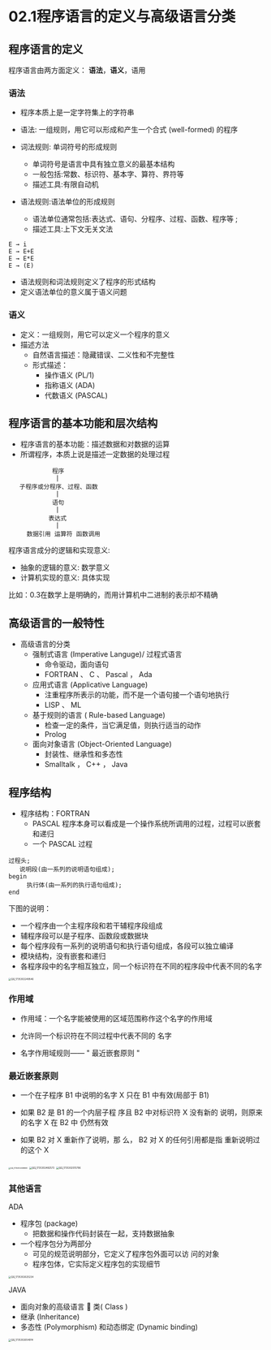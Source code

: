 # 02.1程序语言的定义与高级语言分类

## 程序语言的定义

程序语言由两方面定义： **语法**，**语义**，语用

### 语法

- 程序本质上是一定字符集上的字符串
- 语法: 一组规则，用它可以形成和产生一个合式 (well-formed) 的程序

- 词法规则: 单词符号的形成规则
  - 单词符号是语言中具有独立意义的最基本结构
  - 一般包括:常数、标识符、基本字、算符、界符等
  - 描述工具:有限自动机
- 语法规则:语法单位的形成规则
  - 语法单位通常包括:表达式、语句、分程序、过程、函数、程序等 ;
  - 描述工具:上下文无关文法

```
E → i
E → E+E
E → E*E
E → (E)
```

- 语法规则和词法规则定义了程序的形式结构
- 定义语法单位的意义属于语义问题

### 语义

- 定义：一组规则，用它可以定义一个程序的意义
- 描述方法
  - 自然语言描述：隐藏错误、二义性和不完整性
  - 形式描述：
    - 操作语义 (PL/1)
    - 指称语义 (ADA)
    - 代数语义 (PASCAL)

## 程序语言的基本功能和层次结构

- 程序语言的基本功能：描述数据和对数据的运算
- 所谓程序，本质上说是描述一定数据的处理过程

```
            程序
             |
   子程序或分程序、过程、函数
             |
            语句
             |
           表达式
             |
     数据引用 运算符 函数调用
```

程序语言成分的逻辑和实现意义:

-  抽象的逻辑的意义: 数学意义
- 计算机实现的意义: 具体实现

比如：0.3在数学上是明确的，而用计算机中二进制的表示却不精确

## 高级语言的一般特性

- 高级语言的分类
  - 强制式语言 (Imperative Languge)/ 过程式语言
    - 命令驱动，面向语句
    - FORTRAN 、 C 、 Pascal ， Ada
  - 应用式语言 (Applicative Language)
    - 注重程序所表示的功能，而不是一个语句接一个语句地执行
    - LISP 、 ML
  - 基于规则的语言 ( Rule-based Language)
    - 检查一定的条件，当它满足值，则执行适当的动作
    - Prolog
  - 面向对象语言 (Object-Oriented Language)
    - 封装性、继承性和多态性
    - Smalltalk ， C++ ， Java

## 程序结构

- 程序结构：FORTRAN
  - PASCAL 程序本身可以看成是一个操作系统所调用的过程，过程可以嵌套和递归
  - 一个 PASCAL 过程

```solidity
过程头;
   说明段(由一系列的说明语句组成);
begin 
	 执行体(由一系列的执行语句组成);
end
```

下图的说明：

- 一个程序由一个主程序段和若干辅程序段组成
- 辅程序段可以是子程序、函数段或数据块
- 每个程序段有一系列的说明语句和执行语句组成，各段可以独立编译
- 模块结构，没有嵌套和递归
- 各程序段中的名字相互独立，同一个标识符在不同的程序段中代表不同的名字

<img src="./02.1程序语言的定义与高级语言分类/QQ_1735302249546.png" alt="QQ_1735302249546" style="zoom:33%;" />

### 作用域

- 作用域：一个名字能被使用的区域范围称作这个名字的作用域

- 允许同一个标识符在不同过程中代表不同的 名字

- 名字作用域规则—— " 最近嵌套原则 "

### 最近嵌套原则

- 一个在子程序 B1 中说明的名字 X 只在 B1 中有效(局部于 B1)

- 如果 B2 是 B1 的一个内层子程 序且 B2 中对标识符 X 没有新的 说明，则原来的名字 X 在 B2 中 仍然有效

- 如果 B2 对 X 重新作了说明，那 么， B2 对 X 的任何引用都是指 重新说明过的这个 X

<img src="./02.1程序语言的定义与高级语言分类/QQ_1735302458660.png" alt="QQ_1735302458660" style="zoom:25%;" />

<img src="./02.1程序语言的定义与高级语言分类/QQ_1735302482573.png" alt="QQ_1735302482573" style="zoom:33%;" />

<img src="./02.1程序语言的定义与高级语言分类/QQ_1735302515796.png" alt="QQ_1735302515796" style="zoom:33%;" />

### 其他语言

ADA

- 程序包 (package)
  - 把数据和操作代码封装在一起，支持数据抽象
- 一个程序包分为两部分
  - 可见的规范说明部分，它定义了程序包外面可以访 问的对象
  - 程序包体，它实际定义程序包的实现细节

<img src="./02.1程序语言的定义与高级语言分类/QQ_1735302625234.png" alt="QQ_1735302625234" style="zoom:33%;" />

JAVA

- 面向对象的高级语言  类( Class )
- 继承 (Inheritance)
- 多态性 (Polymorphism) 和动态绑定 (Dynamic binding)

<img src="./02.1程序语言的定义与高级语言分类/QQ_1735302654914.png" alt="QQ_1735302654914" style="zoom:33%;" />





